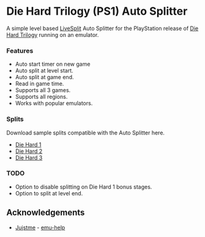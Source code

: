 # Die Hard Trilogy (PS1) Auto Splitter

A simple level based [LiveSplit](https://livesplit.org/) Auto Splitter for the PlayStation release of [Die Hard Trilogy](https://en.wikipedia.org/wiki/Die_Hard_Trilogy) running on an emulator.

### Features

 - Auto start timer on new game
 - Auto split at level start.
 - Auto split at game end.
 - Read in game time.
 - Supports all 3 games.
 - Supports all regions.
 - Works with popular emulators.

### Splits

Download sample splits compatible with the Auto Splitter here.

 - [Die Hard 1](https://raw.githubusercontent.com/kapdap/die-hard-trilogy-ps1-autosplitter/main/splits/die-hard-trilogy-ps1-die-hard-1.lss)
 - [Die Hard 2](https://raw.githubusercontent.com/kapdap/die-hard-trilogy-ps1-autosplitter/main/splits/die-hard-trilogy-ps1-die-hard-2.lss)
 - [Die Hard 3](https://raw.githubusercontent.com/kapdap/die-hard-trilogy-ps1-autosplitter/main/splits/die-hard-trilogy-ps1-die-hard-3.lss)

### TODO
 - Option to disable splitting on Die Hard 1 bonus stages.
 - Option to split at level end.

## Acknowledgements

* [Jujstme](https://github.com/Jujstme/) - [emu-help](https://github.com/Jujstme/emu-help)